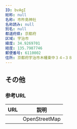 ```yaml
---
ID: bvAgI
総称: null
名称: 市杵島神社
名称読み: null
別名: null
都道府県: 京都府
区域: 宇治市
緯度: 34.9269701
経度: 135.7987746
郵便番号: 6110002
住所: 京都府宇治市木幡東中３４−３８
---
```


## その他

### 参考URL

| URL | 説明          |
| --- | ------------- |
|     | OpenStreetMap |
